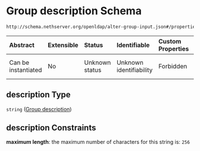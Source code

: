 # Group description Schema

```txt
http://schema.nethserver.org/openldap/alter-group-input.json#/properties/description
```



| Abstract            | Extensible | Status         | Identifiable            | Custom Properties | Additional Properties | Access Restrictions | Defined In                                                                         |
| :------------------ | :--------- | :------------- | :---------------------- | :---------------- | :-------------------- | :------------------ | :--------------------------------------------------------------------------------- |
| Can be instantiated | No         | Unknown status | Unknown identifiability | Forbidden         | Allowed               | none                | [alter-group-input.json\*](openldap/alter-group-input.json "open original schema") |

## description Type

`string` ([Group description](alter-group-input-properties-group-description.md))

## description Constraints

**maximum length**: the maximum number of characters for this string is: `256`
